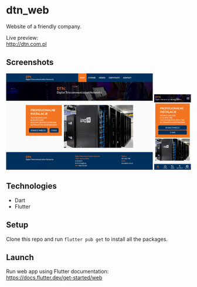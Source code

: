 # dtn_web

Website of a friendly company.

Live preview:  
http://dtn.com.pl

## Screenshots

[<img alt="View in a desktop browser" width="400px" src="_screenshots/dtn_web_desktop.png" />](_screenshots/dtn_web_desktop.png)
[<img alt="View in a mobile browser" width="100px" src="_screenshots/dtn_web_mobile.png" />](_screenshots/dtn_web_mobile.png)

## Technologies

- Dart
- Flutter

## Setup

Clone this repo and run `flutter pub get` to install all the packages.

## Launch

Run web app using Flutter documentation:  
https://docs.flutter.dev/get-started/web
